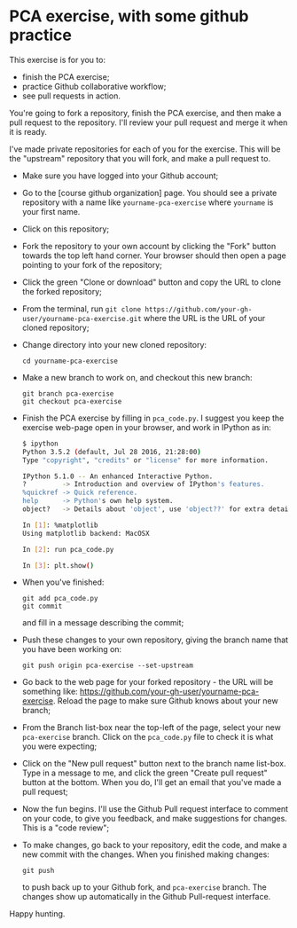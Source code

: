 # PCA exercise, with some github practice

This exercise is for you to:

- finish the PCA exercise;
- practice Github collaborative workflow;
- see pull requests in action.

You're going to fork a repository, finish the PCA exercise, and then make a
pull request to the repository.  I'll review your pull request and merge it
when it is ready.

I've made private repositories for each of you for the exercise.  This will be
the "upstream" repository that you will fork, and make a pull request to.

- Make sure you have logged into your Github account;

- Go to the [course github organization] page.  You should see a private
  repository with a name like `yourname-pca-exercise` where `yourname` is
  your first name.

- Click on this repository;

- Fork the repository to your own account by clicking the "Fork" button
  towards the top left hand corner.  Your browser should then open a page
  pointing to your fork of the repository;

- Click the green "Clone or download" button and copy the URL to clone the
  forked repository;

- From the terminal, run `git clone
  https://github.com/your-gh-user/yourname-pca-exercise.git` where the URL is
  the URL of your cloned repository;

- Change directory into your new cloned repository:

  ```
  cd yourname-pca-exercise
  ```

- Make a new branch to work on, and checkout this new branch:

  ```
  git branch pca-exercise
  git checkout pca-exercise
  ```

- Finish the PCA exercise by filling in `pca_code.py`.  I suggest you keep
  the exercise web-page open in your browser, and work in IPython as in:

  ```bash
  $ ipython
  Python 3.5.2 (default, Jul 28 2016, 21:28:00)
  Type "copyright", "credits" or "license" for more information.

  IPython 5.1.0 -- An enhanced Interactive Python.
  ?         -> Introduction and overview of IPython's features.
  %quickref -> Quick reference.
  help      -> Python's own help system.
  object?   -> Details about 'object', use 'object??' for extra details.

  In [1]: %matplotlib
  Using matplotlib backend: MacOSX

  In [2]: run pca_code.py

  In [3]: plt.show()
  ```

- When you've finished:

  ```
  git add pca_code.py
  git commit
  ```

  and fill in a message describing the commit;

- Push these changes to your own repository, giving the branch name that you
  have been working on:

  ```
  git push origin pca-exercise --set-upstream
  ```

- Go back to the web page for your forked repository - the URL will be
  something like: <https://github.com/your-gh-user/yourname-pca-exercise>.
  Reload the page to make sure Github knows about your new branch;

- From the Branch list-box near the top-left of the page, select your new
  `pca-exercise` branch. Click on the `pca_code.py` file to check it is what
  you were expecting;

- Click on the "New pull request" button next to the branch name list-box.
  Type in a message to me, and click the green "Create pull request" button at
  the bottom.   When you do, I'll get an email that you've made a pull
  request;

- Now the fun begins.  I'll use the Github Pull request interface to comment
  on your code, to give you feedback, and make suggestions for changes.  This
  is a "code review";

- To make changes, go back to your repository, edit the code, and make a new
  commit with the changes.  When you finished making changes:

  ```
  git push
  ```

  to push back up to your Github fork, and `pca-exercise` branch.  The
  changes show up automatically in the Github Pull-request interface.

Happy hunting.
